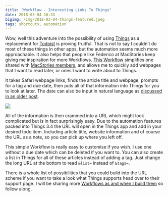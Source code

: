 ```yaml
---
title: "Workflow - Interesting Links To Things"
date: 2018-03-04 16:33
bigimg: /img/2018-03-04-things-featured.jpeg
tags: shortcuts, automation
---
```

Wow, well this adventure into the possibility of using [Things](https://itunes.apple.com/gb/app/things-3/id904237743?mt=8&at=1000ltj4) as a replacement for [Todoist](https://itunes.apple.com/gb/app/todoist-organize-your-life/id572688855?mt=8&at=1000ltj4) is proving fruitful. That is not to say I couldn’t do most of these things in other apps, but the automation seems much more approachable. It also helps that people like Federico at MacStories keep giving me inspiration for more Workflows.  [This Workflow](https://workflow.is/workflows/8a204d55398b44a1b7df854b746227c6) simplifies one shared with [MacStories members](https://club.macstories.net/), and allows me to quickly add webpages that I want to read later, or ones I want to write about to Things.

It takes Safari webpage links, finds the article title and webpage, prompts for a tag and due date, then puts all of that information into Things for you to look at later. The date can also be input in natural language as [discussed in an older post](https://gr36.com/2018-03-03-natural-language-dates-in-things/).

![](https://gr36.com/img/2018-03-04-things-article-screens.png)

All of the information is then crammed into a URL which might look complicated but is in fact surprisingly easy. Due to the automation features packed into Things 3.4 the URL will open in the Things app and add in your desired todo item. Including article title, website information and of course the URL as a note, so you can pick up where you left off.  

This simple Workflow is really easy to customise if you wish. I use one without a due date which can be deleted if you want to. You can also create a list in Things for all of these articles instead of adding a tag. Just change the long URL at the bottom to read `&list=` instead of `&tags=`.

There is a whole list of possibilities that you could build into the URL scheme if you want to take a look what Things supports head over to their support page. I will be sharing more [Workflows as and when I build them](https://gr36.com/workflow) so follow along.
